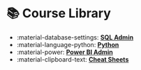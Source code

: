 # 📚 Course Library

<div class="grid cards" markdown>

- :material-database-settings: **[SQL&nbsp;Admin](courses/sql-admin/index.md)**
- :material-language-python: **[Python](courses/python/index.md)**
- :material-power: **[Power BI&nbsp;Admin](courses/power-bi-admin/index.md)**
- :material-clipboard-text: **[Cheat&nbsp;Sheets](cheat-sheets/index.md)**

</div>
